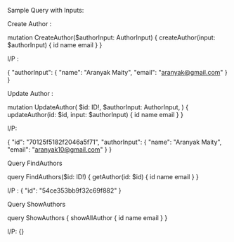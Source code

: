 Sample Query with Inputs:

Create Author :

mutation CreateAuthor($authorInput: AuthorInput) {
  createAuthor(input: $authorInput) {
    id
    name
    email
  }
}

I/P :

{
  "authorInput": {
    "name": "Aranyak Maity",
    "email": "aranyak@gmail.com"
  }
}

Update Author :

mutation UpdateAuthor(
  $id: ID!,
  $authorInput: AuthorInput,
) {
  updateAuthor(id: $id, input: $authorInput) {
    id
    name
    email
  }
}

I/P:

{
  "id": "70125f5182f2046a5f71",
  "authorInput": {
    "name": "Aranyak Maity",
    "email": "aranyak10@gmail.com"
  }
}

Query FindAuthors

query FindAuthors($id: ID!) {
  getAuthor(id: $id) {
    id
    name
    email
  }
}

I/P :
{
  "id": "54ce353bb9f32c69f882"
}

Query ShowAuthors

query ShowAuthors {
  showAllAuthor {
    id
    name
    email
  }
}

I/P: 
{}